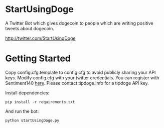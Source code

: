 StartUsingDoge
==============

A Twitter Bot which gives dogecoin to people which are writing positive tweets about dogecoin.

http://twitter.com/StartUsingDoge

# Getting Started

Copy config.cfg.template to config.cfg to avoid publicly sharing your API keys. Modify config.cfg with your twitter credentials. You can register with Sentiment140 [here](http://help.sentiment140.com/api/registration). Please contact tipdoge.info for a tipdoge API key.

Install dependencies:

`pip install -r requirements.txt`

And run the bot:

`python startUsingDoge.py`

